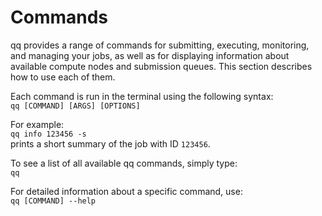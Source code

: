 # Commands

qq provides a range of commands for submitting, executing, monitoring, and managing your jobs, as well as for displaying information about available compute nodes and submission queues. This section describes how to use each of them.

Each command is run in the terminal using the following syntax:  
`qq [COMMAND] [ARGS] [OPTIONS]`

For example:  
`qq info 123456 -s`  
prints a short summary of the job with ID `123456`.

To see a list of all available qq commands, simply type:  
`qq`

For detailed information about a specific command, use:  
`qq [COMMAND] --help`
